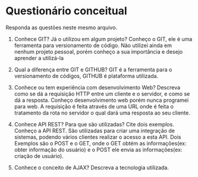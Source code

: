 # Questionário conceitual

Responda as questões neste mesmo arquivo.

1. Conhece GIT? Já o utilizou em algum projeto?
    Conheço o GIT, ele é uma ferramenta para versionamento de código. Não utilizei ainda em nenhum projeto pessoal, porém conheço a sua importância e desejo aprender a utilizá-la

2. Qual a diferença entre GIT e GITHUB?
    GIT é a ferramenta para o versionamento de códigos, GITHUB é  plataforma utilizada.

3. Conhece ou tem experiência com desenvolvimento Web? Descreva como se dá a requisição HTTP entre um cliente e o servidor, e como se dá a resposta.
    Conheço desenvolvimento web porém nunca programei para web. A requisição é feita através de uma URL onde é feita o tratamento da rota no servidor o qual dará uma resposta ao seu cliente.

4. Conhece API REST? Para que são utilizadas? Cite dois exemplos.
    Conheço a API REST. São utilizadas para criar uma integração de sistemas, podendo vários clientes realizar o acesso a esta API. Dois Exemplos são o  POST e o GET, onde o GET obtém as informações(ex: obter informação do usuário) e o POST ele envia as informações(ex: criação de usuário).

5. Conhece o conceito de AJAX? Descreva a tecnologia utilizada.
    
